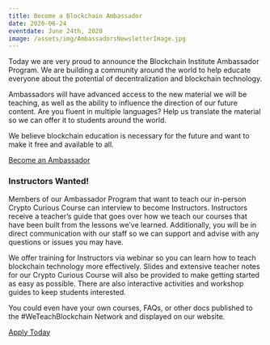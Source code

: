 ```yaml
---
title: Become a Blockchain Ambassador
date: 2020-06-24
eventdate: June 24th, 2020
image: /assets/img/AmbassadorsNewsletterImage.jpg
---
```

Today we are very proud to announce the Blockchain Institute Ambassador Program. We are building a community around the world to help educate everyone about the potential of decentralization and blockchain technology.

Ambassadors will have advanced access to the new material we will be teaching, as well as the ability to influence the direction of our future content. Are you fluent in multiple languages? Help us translate the material so we can offer it to students around the world.

We believe blockchain education is necessary for the future and want to make it free and available to all.

<a href="/ambassadors" target="_blank">Become an Ambassador</a>

<h3>Instructors Wanted!</h3>

Members of our Ambassador Program that want to teach our in-person Crypto Curious Course can interview to become Instructors. Instructors receive a teacher’s guide that goes over how we teach our courses that have been built from the lessons we’ve learned. Additionally, you will be in direct communication with our staff so we can support and advise with any questions or issues you may have.

We offer training for Instructors via webinar so you can learn how to teach blockchain technology more effectively. Slides and extensive teacher notes for our Crypto Curious Course will also be provided to make getting started as easy as possible. There are also interactive activities and workshop guides to keep students interested.

You could even have your own courses, FAQs, or other docs published to the #WeTeachBlockchain Network and displayed on our website.

<a href="/ambassadors" target="_blank">Apply Today</a>

